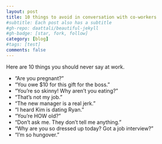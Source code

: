 ```yaml
---
layout: post
title: 10 things to avoid in conversation with co-workers
#subtitle: Each post also has a subtitle
#gh-repo: daattali/beautiful-jekyll
#gh-badge: [star, fork, follow]
category: [blog]
#tags: [test]
comments: false
---
```


Here are 10 things you should never say at work.

- “Are you pregnant?”
- “You owe $10 for this gift for the boss.”
- “You’re so skinny! Why aren’t you eating?”
- “That’s not my job.”
- “The new manager is a real jerk.”
- “I heard Kim is dating Ryan.”
- “You’re HOW old?”
- “Don’t ask me. They don’t tell me anything.”
- “Why are you so dressed up today? Got a job interview?”
- “I’m so hungover.”
